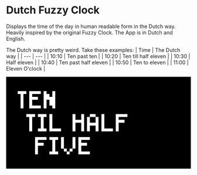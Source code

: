 # Dutch Fuzzy Clock

Displays the time of the day in human readable form in the Dutch way. Heavily inspired by the original Fuzzy Clock. The App is in Dutch and English.

The Dutch way is pretty weird. Take these examples:
| Time | The Dutch way |
| --- | --- |
| 10:10 | Ten past ten |
| 10:20 | Ten till half eleven |
| 10:30 | Half eleven |
| 10:40 | Ten past half eleven |
| 10:50 | Ten to eleven |
| 11:00 | Eleven O'clock |

![Dutch Fuzzy Clock for Tidbyt](dutch_fuzzy_clock.webp)
